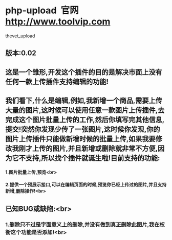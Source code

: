 # php-upload  官网 <url>http://www.toolvip.com</url>
thevet_upload
## 版本:0.02
## 这是一个雏形,开发这个插件的目的是解决市面上没有任何一款上传插件支持编辑的功能!
## 我们看下,什么是编辑,例如,我新增一个商品,需要上传大量的图片,这时候可以使用任意一款图片上传插件,去完成这个图片批量上传的工作,然后你填写完其他信息,提交!突然你发现少传了一张图片,这时候你发现,你的图片上传插件只能做新增时候的批量上传,如果我要修改我刚才上传的图片,并且新增或删除就非常不方便,因为它不支持,所以找个插件就诞生啦!目前支持的功能:
#### 1.图片批量上传,预览\<br> 
#### 2.提供一个预展示接口,可以在编辑页面的时候,预览你已经上传过的图片,并且支持新增,删除操作!\<br> 
## 已知BUG或缺陷:\<br> 
###  1.删除只不过是字面意义上的删除,并没有做到真正删除此图片,我在权衡这个功能是否添加!\<br> 

